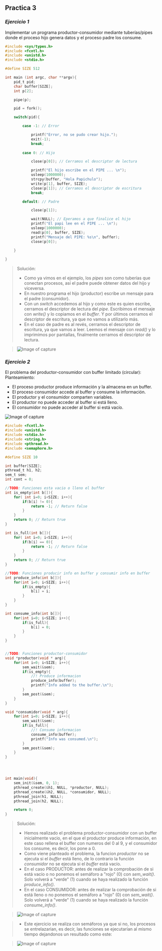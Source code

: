 ## Practica 3
### *Ejercicio 1*

Implementar un programa productor-consumidor mediante tuberías/pipes
donde el proceso hijo genera datos y el proceso padre los consume.

```c
#include <sys/types.h>
#include <fcntl.h>
#include <unistd.h>
#include <stdio.h>

#define SIZE 512

int main (int argc, char **argv){
    pid_t pid;
    char buffer[SIZE];
    int p[2];

    pipe(p);

    pid = fork();

    switch(pid){

        case -1: // Error

            printf("Error, no se pudo crear hijo.");
            exit(-1);
            break;
        
        case 0: // Hijo

            close(p[0]); // Cerramos el descriptor de lectura

            printf("El hijo escribe en el PIPE ... \n");
            usleep(1000000);
            strcpy(buffer, "Hola Papichulo");
            write(p[1], buffer, SIZE);
            close(p[1]); // Cerramos el descriptor de escritura
            break;

        default: // Padre

            close(p[1]);

            wait(NULL); // Eperamos a que finalice el hijo
            printf("El papi lee en el PIPE ... \n");
            usleep(1000000);
            read(p[0], buffer, SIZE);
            printf("Mensaje del PIPE: %s\n", buffer);
            close(p[0]);

    }
    
}
```

> Solución:
>- Como ya vimos en el ejemplo, los *pipes* son como tuberías que conectan procesos, así el padre puede obtener datos del hijo y viceversa.
>- En nuestro programa el hijo (productor) escribe un mensaje para el padre (consumidor).
>- Con un *switch* accedemos al hijo y como este es quien escribe, cerramos el descriptor de lectura del *pipe*. Escribimos el mensaje con *write()* y lo copiamos en el *buffer*. Y por últimos cerramos el descriptor de escritura, ya que no vamos a utilizarlo más.
>- En el caso de padre es al revés, cerramos el descriptor de escritura, ya que vamos a leer. Leemos el mensaje con *read()* y lo imprimimos por pantallas, finalmente cerramos el descriptor de lectura.


> ![Image of capture](https://raw.githubusercontent.com/JGilR/Sistemas_Operativos/master/Practica3/Exit_ejercicio1.png)

### *Ejercicio 2*

El problema del productor-consumidor con buffer limitado (circular):
Planteamiento: 

* El proceso productor produce información y la almacena en un buffer.
* El proceso consumidor accede al buffer y consume la información.
* El productor y el consumidor comparten variables.
* El productor no puede acceder al buffer si está lleno.
* El consumidor no puede acceder al buffer si está vacío. 

![Image of capture](https://raw.githubusercontent.com/JGilR/Sistemas_Operativos/master/ejemplo.PNG)

```c
#include <fcntl.h>
#include <unistd.h>
#include <stdio.h>
#include <string.h>
#include <pthread.h>
#include <semaphore.h>

#define SIZE 10

int buffer[SIZE];
pthread_t h1, h2;
sem_t sem;
int cont = 0;

//TODO: Funciones esta vacio o lleno el buffer
int is_empty(int b[]){
    for( int i=0; i<SIZE; i++){
        if(b[i] != 0){
            return -1; // Return false
        }
    }
    return 0; // Return true
}

int is_full(int b[]){
    for( int i=0; i<SIZE; i++){
        if(b[i] == 0){
            return -1; // Return false
        }
    }
    return 0; // Return true
}

//TODO: Funciones producir info en buffer y consumir info en buffer
int produce_info(int b[]){
    for(int i=0; i<SIZE; i++){
        if(is_empty){
            b[i] = i;
        }
    }
}

int consume_info(int b[]){
    for(int i=0; i<SIZE; i++){
        if(is_full){
            b[i] = 0;
        }
    }
}


//TODO: Funciones productor-consumidor
void *productor(void * arg){
    for(int i=0; i<SIZE; i++){
        sem_wait(&sem);
        if(is_empty){
            //! Produce informacion
            produce_info(buffer);
            printf("Info added to the buffer.\n");
        }
        sem_post(&sem);
    }
}

void *consumidor(void * arg){
    for(int i=0; i<SIZE; i++){
        sem_wait(&sem);
        if(is_full){
            //! Consume informacion
            consume_info(buffer);
            printf("Info was consumed.\n");
        }
        sem_post(&sem);
    }
}




int main(void){
    sem_init(&sem, 0, 1);
    pthread_create(&h1, NULL, *productor, NULL);
    pthread_create(&h2, NULL, *consumidor, NULL);
    pthread_join(h1, NULL);
    pthread_join(h2, NULL);

    return 0;
}
```

> Solución:
>- Hemos realizado el problema productor-consumidor con un buffer inicialmente vacio, en el que el productor produce información, en este caso rellena el buffer con numeros del 0 al 9, y el consumidor los consume, es decir, los pone a 0.
>- Como viene planteado el problema, la funcion *productor* no se ejecuta si el *buffer* está lleno, de lo contrario la función *consumidor* no se ejecuta si el *buffer* está vacío. 
>- En el caso PRODUCTOR: antes de realizar la comprobación de si está vacío o no ponemos el semáforo a "rojo" (0) con *sem_wait()*. Solo volverá a "verde" (1) cuando se haya realizado la función *produce_info()*.
>- En el caso CONSUMIDOR: antes de realizar la comprobación de si está lleno o no ponemos el semáforo a "rojo" (0) con *sem_wait()*. Solo volverá a "verde" (1) cuando se haya realizado la función *consume_info()*.

> ![Image of capture](https://raw.githubusercontent.com/JGilR/Sistemas_Operativos/master/Practica3/Exit_ejercicio2.png)

>- Este ejercicio se realiza con semáforos ya que si no, los procesos se entrelazarian, es decir, las funciones se ejecutarían al mismo tiempo dejandonos un resultado como este:

> ![Image of capture](https://raw.githubusercontent.com/JGilR/Sistemas_Operativos/master/Practica3/Exit_ejercicio2_fail.png)

